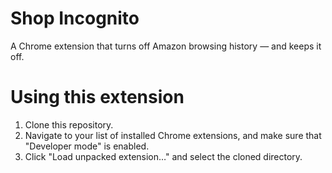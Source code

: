 Shop Incognito
==============
A Chrome extension that turns off Amazon browsing history &mdash; and keeps it off.

# Using this extension
1. Clone this repository.
2. Navigate to your list of installed Chrome extensions, and make sure that "Developer mode" is enabled.
3. Click "Load unpacked extension&hellip;" and select the cloned directory.
